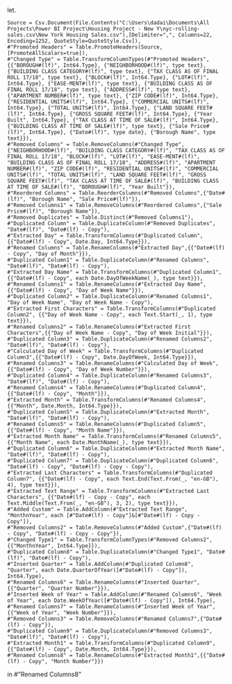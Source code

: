 let.


    Source = Csv.Document(File.Contents("C:\Users\dadai\Documents\All Projects\Power BI Project\Housing Project - New Y\nyc-rolling-sales.csv\New York Housing Sales.csv"),[Delimiter=",", Columns=22, Encoding=1252, QuoteStyle=QuoteStyle.Csv]),
    #"Promoted Headers" = Table.PromoteHeaders(Source, [PromoteAllScalars=true]),
    #"Changed Type" = Table.TransformColumnTypes(#"Promoted Headers",{{"BOROUGH#(lf)", Int64.Type}, {"NEIGHBORHOOD#(lf)", type text}, {"BUILDING CLASS CATEGORY#(lf)", type text}, {"TAX CLASS AS OF FINAL ROLL 17/18", type text}, {"BLOCK#(lf)", Int64.Type}, {"LOT#(lf)", Int64.Type}, {"EASE-MENT#(lf)", type text}, {"BUILDING CLASS AS OF FINAL ROLL 17/18", type text}, {"ADDRESS#(lf)", type text}, {"APARTMENT NUMBER#(lf)", type text}, {"ZIP CODE#(lf)", Int64.Type}, {"RESIDENTIAL UNITS#(lf)", Int64.Type}, {"COMMERCIAL UNITS#(lf)", Int64.Type}, {"TOTAL UNITS#(lf)", Int64.Type}, {"LAND SQUARE FEET#(lf)", Int64.Type}, {"GROSS SQUARE FEET#(lf)", Int64.Type}, {"Year Built", Int64.Type}, {"TAX CLASS AT TIME OF SALE#(lf)", Int64.Type}, {"BUILDING CLASS AT TIME OF SALE#(lf)", type text}, {"Sale Price#(lf)", Int64.Type}, {"Date#(lf)", type date}, {"Borough Name", type text}}),
    #"Removed Columns" = Table.RemoveColumns(#"Changed Type",{"NEIGHBORHOOD#(lf)", "BUILDING CLASS CATEGORY#(lf)", "TAX CLASS AS OF FINAL ROLL 17/18", "BLOCK#(lf)", "LOT#(lf)", "EASE-MENT#(lf)", "BUILDING CLASS AS OF FINAL ROLL 17/18", "ADDRESS#(lf)", "APARTMENT NUMBER#(lf)", "ZIP CODE#(lf)", "RESIDENTIAL UNITS#(lf)", "COMMERCIAL UNITS#(lf)", "TOTAL UNITS#(lf)", "LAND SQUARE FEET#(lf)", "GROSS SQUARE FEET#(lf)", "TAX CLASS AT TIME OF SALE#(lf)", "BUILDING CLASS AT TIME OF SALE#(lf)", "BOROUGH#(lf)", "Year Built"}),
    #"Reordered Columns" = Table.ReorderColumns(#"Removed Columns",{"Date#(lf)", "Borough Name", "Sale Price#(lf)"}),
    #"Removed Columns1" = Table.RemoveColumns(#"Reordered Columns",{"Sale Price#(lf)", "Borough Name"}),
    #"Removed Duplicates" = Table.Distinct(#"Removed Columns1"),
    #"Duplicated Column" = Table.DuplicateColumn(#"Removed Duplicates", "Date#(lf)", "Date#(lf) - Copy"),
    #"Extracted Day" = Table.TransformColumns(#"Duplicated Column",{{"Date#(lf) - Copy", Date.Day, Int64.Type}}),
    #"Renamed Columns" = Table.RenameColumns(#"Extracted Day",{{"Date#(lf) - Copy", "Day of Month"}}),
    #"Duplicated Column1" = Table.DuplicateColumn(#"Renamed Columns", "Date#(lf)", "Date#(lf) - Copy"),
    #"Extracted Day Name" = Table.TransformColumns(#"Duplicated Column1", {{"Date#(lf) - Copy", each Date.DayOfWeekName(_), type text}}),
    #"Renamed Columns1" = Table.RenameColumns(#"Extracted Day Name",{{"Date#(lf) - Copy", "Day of Week Name"}}),
    #"Duplicated Column2" = Table.DuplicateColumn(#"Renamed Columns1", "Day of Week Name", "Day of Week Name - Copy"),
    #"Extracted First Characters" = Table.TransformColumns(#"Duplicated Column2", {{"Day of Week Name - Copy", each Text.Start(_, 1), type text}}),
    #"Renamed Columns2" = Table.RenameColumns(#"Extracted First Characters",{{"Day of Week Name - Copy", "Day of Week Initial"}}),
    #"Duplicated Column3" = Table.DuplicateColumn(#"Renamed Columns2", "Date#(lf)", "Date#(lf) - Copy"),
    #"Calculated Day of Week" = Table.TransformColumns(#"Duplicated Column3",{{"Date#(lf) - Copy", Date.DayOfWeek, Int64.Type}}),
    #"Renamed Columns3" = Table.RenameColumns(#"Calculated Day of Week",{{"Date#(lf) - Copy", "Day of Week Number"}}),
    #"Duplicated Column4" = Table.DuplicateColumn(#"Renamed Columns3", "Date#(lf)", "Date#(lf) - Copy"),
    #"Renamed Columns4" = Table.RenameColumns(#"Duplicated Column4",{{"Date#(lf) - Copy", "Month"}}),
    #"Extracted Month" = Table.TransformColumns(#"Renamed Columns4",{{"Month", Date.Month, Int64.Type}}),
    #"Duplicated Column5" = Table.DuplicateColumn(#"Extracted Month", "Date#(lf)", "Date#(lf) - Copy"),
    #"Renamed Columns5" = Table.RenameColumns(#"Duplicated Column5",{{"Date#(lf) - Copy", "Month Name"}}),
    #"Extracted Month Name" = Table.TransformColumns(#"Renamed Columns5", {{"Month Name", each Date.MonthName(_), type text}}),
    #"Duplicated Column6" = Table.DuplicateColumn(#"Extracted Month Name", "Date#(lf)", "Date#(lf) - Copy"),
    #"Duplicated Column7" = Table.DuplicateColumn(#"Duplicated Column6", "Date#(lf) - Copy", "Date#(lf) - Copy - Copy"),
    #"Extracted Last Characters" = Table.TransformColumns(#"Duplicated Column7", {{"Date#(lf) - Copy", each Text.End(Text.From(_, "en-GB"), 4), type text}}),
    #"Extracted Text Range" = Table.TransformColumns(#"Extracted Last Characters", {{"Date#(lf) - Copy - Copy", each Text.Middle(Text.From(_, "en-GB"), 3, 2), type text}}),
    #"Added Custom" = Table.AddColumn(#"Extracted Text Range", "MonthnYear", each [#"Date#(lf) - Copy"]&[#"Date#(lf) - Copy - Copy"]),
    #"Removed Columns2" = Table.RemoveColumns(#"Added Custom",{"Date#(lf) - Copy", "Date#(lf) - Copy - Copy"}),
    #"Changed Type1" = Table.TransformColumnTypes(#"Removed Columns2",{{"MonthnYear", Int64.Type}}),
    #"Duplicated Column8" = Table.DuplicateColumn(#"Changed Type1", "Date#(lf)", "Date#(lf) - Copy"),
    #"Inserted Quarter" = Table.AddColumn(#"Duplicated Column8", "Quarter", each Date.QuarterOfYear([#"Date#(lf) - Copy"]), Int64.Type),
    #"Renamed Columns6" = Table.RenameColumns(#"Inserted Quarter",{{"Quarter", "Quarter Number"}}),
    #"Inserted Week of Year" = Table.AddColumn(#"Renamed Columns6", "Week of Year", each Date.WeekOfYear([#"Date#(lf) - Copy"]), Int64.Type),
    #"Renamed Columns7" = Table.RenameColumns(#"Inserted Week of Year",{{"Week of Year", "Week Number"}}),
    #"Removed Columns3" = Table.RemoveColumns(#"Renamed Columns7",{"Date#(lf) - Copy"}),
    #"Duplicated Column9" = Table.DuplicateColumn(#"Removed Columns3", "Date#(lf)", "Date#(lf) - Copy"),
    #"Extracted Month1" = Table.TransformColumns(#"Duplicated Column9",{{"Date#(lf) - Copy", Date.Month, Int64.Type}}),
    #"Renamed Columns8" = Table.RenameColumns(#"Extracted Month1",{{"Date#(lf) - Copy", "Month Number"}})
in
    #"Renamed Columns8"
